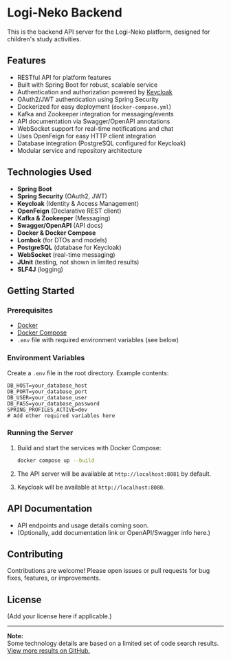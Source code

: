 # Logi-Neko Backend

This is the backend API server for the Logi-Neko platform, designed for children's study activities.

## Features

- RESTful API for platform features
- Built with Spring Boot for robust, scalable service
- Authentication and authorization powered by [Keycloak](https://www.keycloak.org/)
- OAuth2/JWT authentication using Spring Security
- Dockerized for easy deployment (`docker-compose.yml`)
- Kafka and Zookeeper integration for messaging/events
- API documentation via Swagger/OpenAPI annotations
- WebSocket support for real-time notifications and chat
- Uses OpenFeign for easy HTTP client integration
- Database integration (PostgreSQL configured for Keycloak)
- Modular service and repository architecture

## Technologies Used

- **Spring Boot**
- **Spring Security** (OAuth2, JWT)
- **Keycloak** (Identity & Access Management)
- **OpenFeign** (Declarative REST client)
- **Kafka & Zookeeper** (Messaging)
- **Swagger/OpenAPI** (API docs)
- **Docker & Docker Compose**
- **Lombok** (for DTOs and models)
- **PostgreSQL** (database for Keycloak)
- **WebSocket** (real-time messaging)
- **JUnit** (testing, not shown in limited results)
- **SLF4J** (logging)

## Getting Started

### Prerequisites

- [Docker](https://www.docker.com/)
- [Docker Compose](https://docs.docker.com/compose/)
- `.env` file with required environment variables (see below)

### Environment Variables

Create a `.env` file in the root directory. Example contents:

```env
DB_HOST=your_database_host
DB_PORT=your_database_port
DB_USER=your_database_user
DB_PASS=your_database_password
SPRING_PROFILES_ACTIVE=dev
# Add other required variables here
```

### Running the Server

1. Build and start the services with Docker Compose:

   ```bash
   docker compose up --build
   ```

2. The API server will be available at `http://localhost:8081` by default.
3. Keycloak will be available at `http://localhost:8080`.

## API Documentation

- API endpoints and usage details coming soon.
- (Optionally, add documentation link or OpenAPI/Swagger info here.)

## Contributing

Contributions are welcome! Please open issues or pull requests for bug fixes, features, or improvements.

## License

(Add your license here if applicable.)

---

**Note:**  
Some technology details are based on a limited set of code search results. [View more results on GitHub.](https://github.com/Logi-Neko/back-end/search)
